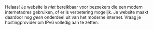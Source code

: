 Helaas! Je website is *niet* bereikbaar voor bezoekers die een modern internetadres gebruiken, of er is verbetering mogelijk. Je website maakt daardoor nog *geen* onderdeel uit van het moderne internet. Vraag je hostingprovider om IPv6 volledig aan te zetten.
